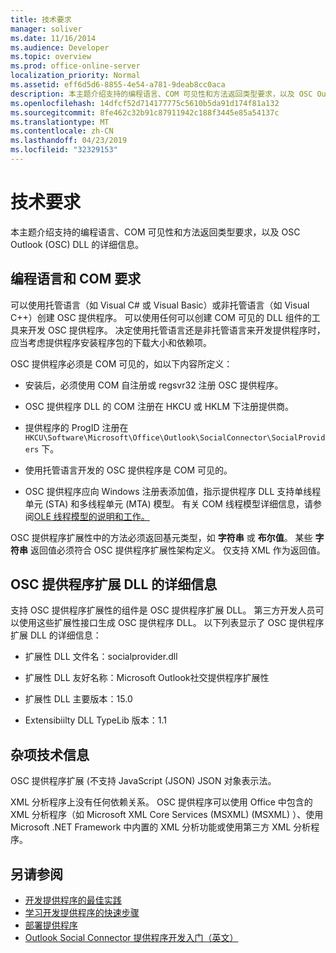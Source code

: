 ```yaml
---
title: 技术要求
manager: soliver
ms.date: 11/16/2014
ms.audience: Developer
ms.topic: overview
ms.prod: office-online-server
localization_priority: Normal
ms.assetid: eff6d5d6-8855-4e54-a781-9deab8cc0aca
description: 本主题介绍支持的编程语言、COM 可见性和方法返回类型要求，以及 OSC Outlook (OSC) DLL 的详细信息。
ms.openlocfilehash: 14dfcf52d714177775c5610b5da91d174f81a132
ms.sourcegitcommit: 8fe462c32b91c87911942c188f3445e85a54137c
ms.translationtype: MT
ms.contentlocale: zh-CN
ms.lasthandoff: 04/23/2019
ms.locfileid: "32329153"
---
```

# <a name="technical-requirements"></a>技术要求

本主题介绍支持的编程语言、COM 可见性和方法返回类型要求，以及 OSC Outlook (OSC) DLL 的详细信息。 
  
## <a name="programming-language-and-com-requirements"></a>编程语言和 COM 要求

可以使用托管语言（如 Visual C# 或 Visual Basic）或非托管语言（如 Visual C++）创建 OSC 提供程序。 可以使用任何可以创建 COM 可见的 DLL 组件的工具来开发 OSC 提供程序。 决定使用托管语言还是非托管语言来开发提供程序时，应当考虑提供程序安装程序包的下载大小和依赖项。
  
OSC 提供程序必须是 COM 可见的，如以下内容所定义：
  
- 安装后，必须使用 COM 自注册或 regsvr32 注册 OSC 提供程序。
    
- OSC 提供程序 DLL 的 COM 注册在 HKCU 或 HKLM 下注册提供商。 
    
- 提供程序的 ProgID 注册在  `HKCU\Software\Microsoft\Office\Outlook\SocialConnector\SocialProviders` 下。
    
- 使用托管语言开发的 OSC 提供程序是 COM 可见的。
    
- OSC 提供程序应向 Windows 注册表添加值，指示提供程序 DLL 支持单线程单元 (STA) 和多线程单元 (MTA) 模型。 有关 COM 线程模型详细信息，请参阅[OLE 线程模型的说明和工作。](https://support.microsoft.com/kb/150777)
    
OSC 提供程序扩展性中的方法必须返回基元类型，如 **字符串** 或 **布尔值**。 某些 **字符串** 返回值必须符合 OSC 提供程序扩展性架构定义。 仅支持 XML 作为返回值。 
  
## <a name="details-of-the-osc-provider-extensibility-dll"></a>OSC 提供程序扩展 DLL 的详细信息

支持 OSC 提供程序扩展性的组件是 OSC 提供程序扩展 DLL。 第三方开发人员可以使用这些扩展性接口生成 OSC 提供程序 DLL。 以下列表显示了 OSC 提供程序扩展 DLL 的详细信息：
  
- 扩展性 DLL 文件名：socialprovider.dll
    
- 扩展性 DLL 友好名称：Microsoft Outlook社交提供程序扩展性
    
- 扩展性 DLL 主要版本：15.0
    
- Extensibiilty DLL TypeLib 版本：1.1
    
## <a name="miscellaneous-technical-information"></a>杂项技术信息

OSC 提供程序扩展 (不支持 JavaScript (JSON) JSON 对象表示法。
  
XML 分析程序上没有任何依赖关系。 OSC 提供程序可以使用 Office 中包含的 XML 分析程序（如 Microsoft XML Core Services (MSXML)  (MSXML) ）、使用 Microsoft .NET Framework 中内置的 XML 分析功能或使用第三方 XML 分析程序。 
  
## <a name="see-also"></a>另请参阅

- [开发提供程序的最佳实践](best-practices-for-developing-a-provider.md)  
- [学习开发提供程序的快速步骤](quick-steps-for-learning-to-develop-a-provider.md)
- [部署提供程序](deploying-a-provider.md)  
- [Outlook Social Connector 提供程序开发入门（英文）](getting-started-with-developing-an-outlook-social-connector-provider.md)

